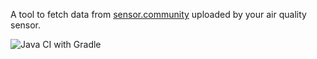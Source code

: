 A tool to fetch data from [sensor.community](https://sensor.community) uploaded by your air quality sensor.

![Java CI with Gradle](https://github.com/liutikas/sensorsfetch/workflows/Java%20CI%20with%20Gradle/badge.svg?branch=master)

